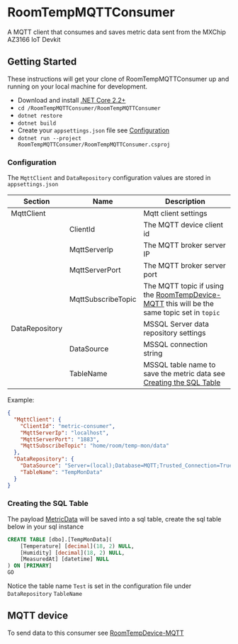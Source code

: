 # RoomTempMQTTConsumer
A MQTT client that consumes and saves metric data sent from the MXChip AZ3166 IoT Devkit

## Getting Started

These instructions will get your clone of RoomTempMQTTConsumer up and running on your local machine for development.

- Download and install [.NET Core 2.2+](https://dotnet.microsoft.com/download) 
- `cd /RoomTempMQTTConsumer/RoomTempMQTTConsumer`
- `dotnet restore`
- `dotnet build`
- Create your `appsettings.json` file see [Configuration](#configuration) 
- `dotnet run --project RoomTempMQTTConsumer/RoomTempMQTTConsumer.csproj`


### Configuration

The `MqttClient` and `DataRepository` configuration values are stored in `appsettings.json`

| Section| Name|Description|
|---|---|---|
| MqttClient |  | Mqtt client settings |
|  | ClientId | The MQTT device client id|
|  | MqttServerIp | The MQTT broker server IP|
|  | MqttServerPort | The MQTT broker server port|
|  | MqttSubscribeTopic | The MQTT topic if using the [RoomTempDevice-MQTT](https://github.com/SeanoNET/RoomTempDevice-MQTT) this will be the same topic set in `topic`|
| DataRepository |  | MSSQL Server data repository settings |
|  | DataSource | MSSQL connection string |
|  | TableName | MSSQL table name to save the metric data see [Creating the SQL Table](#creating-the-sql-table)|

Example:
```JSON
{
  "MqttClient": {
    "ClientId": "metric-consumer",
    "MqttServerIp": "localhost",
    "MqttServerPort": "1883",
    "MqttSubscribeTopic": "home/room/temp-mon/data"
  },
  "DataRepository": {
    "DataSource": "Server=(local);Database=MQTT;Trusted_Connection=True;",
    "TableName": "TempMonData"
  }
}
```

### Creating the SQL Table

The payload [MetricData](RoomTempMQTTConsumer/RoomTempMQTTConsumer/Entities/MetricData.cs) will be saved into a sql table, create the sql table below in your sql instance

```SQL
CREATE TABLE [dbo].[TempMonData](
	[Temperature] [decimal](18, 2) NULL,
	[Humidity] [decimal](18, 2) NULL,
	[MeasuredAt] [datetime] NULL
) ON [PRIMARY]
GO
```

Notice the table name `Test` is set in the configuration file under `DataRepository` `TableName`

## MQTT device

To send data to this consumer see [RoomTempDevice-MQTT](https://github.com/SeanoNET/RoomTempDevice-MQTT)